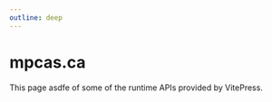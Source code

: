 ```yaml
---
outline: deep
---
```


# mpcas.ca

This page asdfe of some of the runtime APIs provided by VitePress.